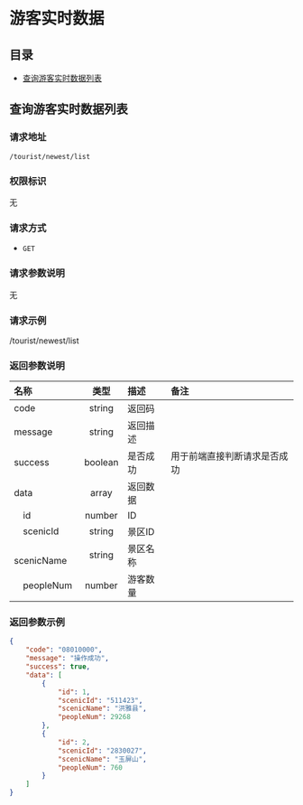 # 游客实时数据
## 目录
- [查询游客实时数据列表](#查询游客实时数据列表)

## 查询游客实时数据列表
### 请求地址
```
/tourist/newest/list
```

### 权限标识
无

### 请求方式
- `GET`

### 请求参数说明
无

### 请求示例
/tourist/newest/list

### 返回参数说明
名称 | 类型 | 描述 | 备注
:--- | :---: | :--- | :---
code | string | 返回码 | 
message | string | 返回描述 | 
success | boolean | 是否成功 | 用于前端直接判断请求是否成功
data | array | 返回数据 | 
&emsp;id | number | ID | 
&emsp;scenicId | string | 景区ID | 
&emsp;scenicName | string | 景区名称 | 
&emsp;peopleNum | number | 游客数量 | 

### 返回参数示例
```json
{
    "code": "08010000",
    "message": "操作成功",
    "success": true,
    "data": [
        {
            "id": 1,
            "scenicId": "511423",
            "scenicName": "洪雅县",
            "peopleNum": 29268
        },
        {
            "id": 2,
            "scenicId": "2830027",
            "scenicName": "玉屏山",
            "peopleNum": 760
        }
    ]
}
```